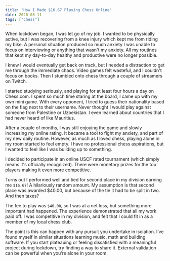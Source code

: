```yaml
---
title: "How I Made $16.67 Playing Chess Online"
date: 2020-08-11
tags: ["chess"]
---
```


When lockdown began, I was let go of my job. I wanted to be physically active, but I was recovering from a knee injury which kept me from riding my bike. A personal situation produced so much anxiety I was unable to focus on interviewing or anything that wasn't my anxiety. All my routines that kept my day-to-day healthy and productive were no longer possible.

I knew I would eventually get back on track, but I needed a distraction to get me through the immediate chaos. Video games felt wasteful, and I couldn't focus on books. Then I stumbled onto chess through a couple of streamers on Twitch.

I started studying seriously, and playing for at least four hours a day on Chess.com. I spent so much time staring at the board, I came up with my own mini game. With every opponent, I tried to guess their nationality based on the flag next to their username. Never thought I would play against someone from Palestine or Uzbekistan. I even learned about countries that I had never heard of like Mauritius.

After a couple of months, I was still enjoying the game and slowly increasing my online rating. It became a tool to fight my anxiety, and part of my new daily routine. However, as much as I loved chess, playing alone in my room started to feel empty. I have no professional chess aspirations, but I wanted to feel like I was building up to something.

I decided to participate in an online USCF rated tournament (which simply means it's officially recognized). There were monetary prizes for the top players making it even more competitive.

Turns out I performed well and tied for second place in my division earning me `$16.67`! A hilariously random amount. My assumption is that second place was awarded $40.00, but because of the tie it had to be split in two. And then taxes?

The fee to play was `$40.00`, so I was at a net loss, but something more important had happened. The experience demonstrated that all my work paid off. I was competitive in my division, and felt that I could fit in as a member of my local chess club.

The point is this can happen with any pursuit you undertake in isolation. I’ve found myself in similar situations learning music, math and building software. If you start plateauing or feeling dissatisfied with a meaningful project during lockdown, try finding a way to share it. External validation can be powerful when you’re alone in your room.

